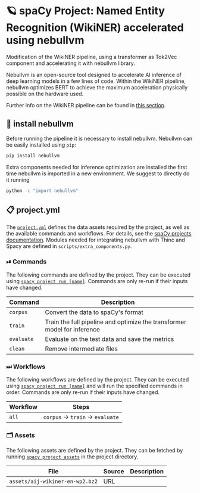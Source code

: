 <!-- SPACY PROJECT: AUTO-GENERATED DOCS START (do not remove) -->

# 🪐 spaCy Project: Named Entity Recognition (WikiNER) accelerated using nebullvm

Modification of the WikiNER pipeline, using a transformer as Tok2Vec component and accelerating it with nebullvm library.

Nebullvm is an open-source tool designed to accelerate AI inference of deep learning models in a few lines of code. Within the WikiNER pipeline, nebullvm optimizes BERT to achieve the maximum acceleration physically possible on the hardware used.

Further info on the WikiNER pipeline can be found in [this section](https://github.com/explosion/projects/tree/v3/pipelines/ner_wikiner).

## 🚀 install nebullvm

Before running the pipeline it is necessary to install nebullvm. Nebullvm can be easily installed using `pip`:
```bash
pip install nebullvm
```
Extra components needed for inference optimization are installed the first time nebullvm is imported in a new environment. We suggest to directly do it running

```bash
python -c "import nebullvm"
```

## 📋 project.yml

The [`project.yml`](project.yml) defines the data assets required by the
project, as well as the available commands and workflows. For details, see the
[spaCy projects documentation](https://spacy.io/usage/projects). Modules needed for 
integrating nebullvm with Thinc and Spacy are defined in `scripts/extra_components.py`. 

### ⏯ Commands

The following commands are defined by the project. They
can be executed using [`spacy project run [name]`](https://spacy.io/api/cli#project-run).
Commands are only re-run if their inputs have changed.

| Command | Description |
| --- | --- |
| `corpus` | Convert the data to spaCy's format |
| `train` | Train the full pipeline and optimize the transformer model for inference |
| `evaluate` | Evaluate on the test data and save the metrics |
| `clean` | Remove intermediate files |

### ⏭ Workflows

The following workflows are defined by the project. They
can be executed using [`spacy project run [name]`](https://spacy.io/api/cli#project-run)
and will run the specified commands in order. Commands are only re-run if their
inputs have changed.

| Workflow | Steps |
| --- | --- |
| `all` | `corpus` &rarr; `train` &rarr; `evaluate` |

### 🗂 Assets

The following assets are defined by the project. They can
be fetched by running [`spacy project assets`](https://spacy.io/api/cli#project-assets)
in the project directory.

| File | Source | Description |
| --- | --- | --- |
| `assets/aij-wikiner-en-wp2.bz2` | URL |  |

<!-- SPACY PROJECT: AUTO-GENERATED DOCS END (do not remove) -->
